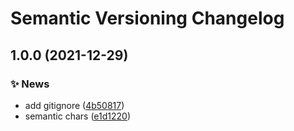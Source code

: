 # Semantic Versioning Changelog

## 1.0.0 (2021-12-29)


### :sparkles: News

* add gitignore ([4b50817](https://github.com/lpmatos/lpmatos/commit/4b50817a66bbb66b50c10a3def5acdf53f4e3def))
* semantic chars ([e1d1220](https://github.com/lpmatos/lpmatos/commit/e1d12209e1214cb2b4d8aecef2f44e391211924a))
